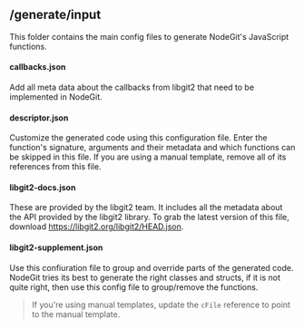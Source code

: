 ## /generate/input
  This folder contains the main config files to generate NodeGit's JavaScript functions.

  #### callbacks.json
  Add all meta data about the callbacks from libgit2 that need to be implemented in NodeGit.

  #### descriptor.json
  Customize the generated code using this configuration file. Enter the function's signature, arguments and their metadata and which functions can be skipped in this file. If you are using a manual template, remove all of its references from this file.

  #### libgit2-docs.json
  These are provided by the libgit2 team. It includes all the metadata about the API provided by the libgit2 library. To grab the latest version of this file, download https://libgit2.org/libgit2/HEAD.json.

  #### libgit2-supplement.json
  Use this confiuration file to group and override parts of the generated code. NodeGit tries its best to generate the right classes and structs, if it is not quite right, then use this config file to group/remove the functions.
  > If you're using manual templates, update the `cFile` reference to point to the manual template.
